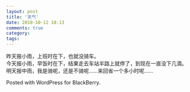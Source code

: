 ```yaml
---
layout: post
title: '天气'
date: 2010-10-12 18:13
comments: true
category: 
tags:
---
```

    

昨天报小雨，上班时在下，也就没骑车。  
今天报小雨，早饭时在下，结果走去车站半路上就停了，到现在一直没下几滴。  
明天报中雨，我是骑呢，还是不骑呢……来回省一个多小时呢……

Posted with WordPress for BlackBerry.
